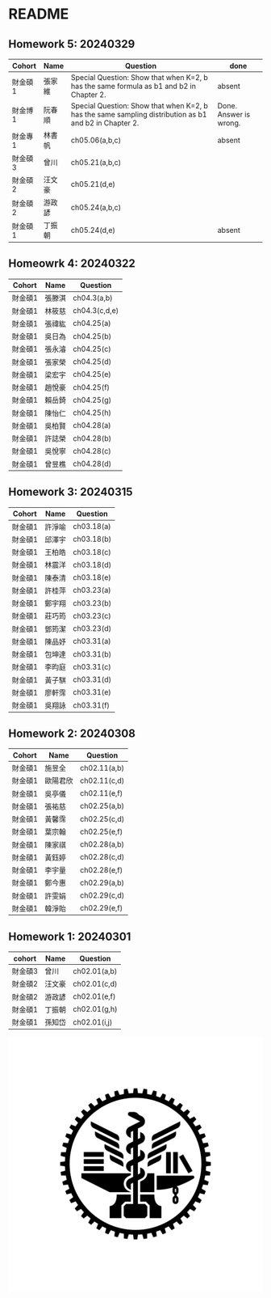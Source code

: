 # README


## Homework 5: 20240329

| Cohort   | Name     | Question      | done|
|---------|--------|---------------------------------------------------------------------------------------------------|---|
| 財金碩1  | 張家維 | Special Question: Show that when K=2, b has the same formula as b1 and b2 in Chapter 2.                  |absent|
| 財金博1  | 阮春順 | Special Question: Show that when K=2, b has the same sampling distribution as b1 and b2 in Chapter 2. | Done. Answer is wrong. |
| 財金專1  | 林書帆 | ch05.06(a,b,c)                                                                                   | absent
| 財金碩3  | 曾川   | ch05.21(a,b,c)                                                                                   |
| 財金碩2  | 汪文豪 | ch05.21(d,e)                                                                                     |
| 財金碩2  | 游政諺 | ch05.24(a,b,c)                                                                                   |
| 財金碩1  | 丁振朝 | ch05.24(d,e)                                                                                     | absent




## Homeowrk 4: 20240322


| Cohort   | Name     | Question      |
|----------|----------|---------------|
| 財金碩1  | 張滕淇   | ch04.3(a,b)   |
| 財金碩1  | 林筱慈   | ch04.3(c,d,e) |
| 財金碩1  | 張禕紘 | ch04.25(a)    |
| 財金碩1  | 吳日為   | ch04.25(b)    |
| 財金碩1  | 張永濬   | ch04.25(c)    |
| 財金碩1  | 張家榮   | ch04.25(d)    |
| 財金碩1  | 梁宏宇   | ch04.25(e)    |
| 財金碩1  | 趙悅豪   | ch04.25(f)    |
| 財金碩1  | 賴岳錡   | ch04.25(g)    |
| 財金碩1  | 陳怡仁   | ch04.25(h)    |
| 財金碩1  | 吳柏賢   | ch04.28(a)    |
| 財金碩1  | 許誌榮   | ch04.28(b)    |
| 財金碩1  | 吳悅寧   | ch04.28(c)    |
| 財金碩1  | 曾昱樵   | ch04.28(d)    |



## Homework 3: 20240315


| Cohort  | Name  | Question   |
|---------|-------|------------|
| 財金碩1 | 許淨喻 | ch03.18(a) |
| 財金碩1 | 邱澤宇 | ch03.18(b) |
| 財金碩1 | 王柏皓 | ch03.18(c) |
| 財金碩1 | 林震洋 | ch03.18(d) |
| 財金碩1 | 陳泰清 | ch03.18(e) |
| 財金碩1 | 許桂萍 | ch03.23(a) |
| 財金碩1 | 鄭宇翔 | ch03.23(b) |
| 財金碩1 | 莊巧筠 | ch03.23(c) |
| 財金碩1 | 鄧筠潔 | ch03.23(d) |
| 財金碩1 | 陳品妤 | ch03.31(a) |
| 財金碩1 | 包坤達 | ch03.31(b) |
| 財金碩1 | 李昀庭 | ch03.31(c) |
| 財金碩1 | 黃子騏 | ch03.31(d) |
| 財金碩1 | 廖軒霈 | ch03.31(e) |
| 財金碩1 | 吳翔詠 | ch03.31(f) |


## Homework 2: 20240308 


| Cohort | Name     | Question   |
|---------|----------|-------------|
| 財金碩1 | 施昱全   | ch02.11(a,b)|
| 財金碩1 | 歐陽君欣 | ch02.11(c,d)|
| 財金碩1 | 吳亭儀   | ch02.11(e,f)|
| 財金碩1 | 張祐慈   | ch02.25(a,b)|
| 財金碩1 | 黃馨霈   | ch02.25(c,d)|
| 財金碩1 | 葉宗翰   | ch02.25(e,f)|
| 財金碩1 | 陳家祺   | ch02.28(a,b)|
| 財金碩1 | 黃鈺婷   | ch02.28(c,d)|
| 財金碩1 | 李宇量   | ch02.28(e,f)|
| 財金碩1 | 鄭今惠   | ch02.29(a,b)|
| 財金碩1 | 許雯娟   | ch02.29(c,d)|
| 財金碩1 | 韓淨貽   | ch02.29(e,f)|


## Homework 1: 20240301

| cohort | Name | Question     |
|--------|------|-------------|
| 財金碩3  | 曾川  | ch02.01(a,b) |
| 財金碩2  | 汪文豪 |ch02.01(c,d) |
| 財金碩2  | 游政諺| ch02.01(e,f) |
| 財金碩1 | 丁振朝| ch02.01(g,h)   |
| 財金碩1 | 孫知岱 | ch02.01(i,j)  |





<img title="a title" alt="Alt text" src="./20230427_NYCU logo.png">
